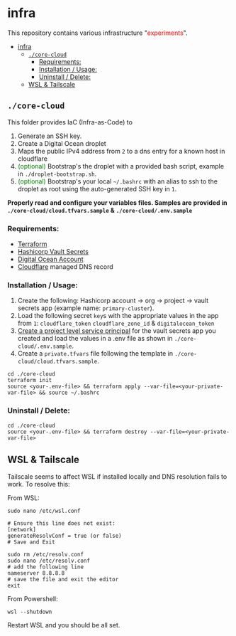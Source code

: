 # infra

This repository contains various infrastructure "<span style="color:red">experiments</span>".

- [infra](#infra)
  - [`./core-cloud`](#core-cloud)
    - [Requirements:](#requirements)
    - [Installation / Usage:](#installation--usage)
    - [Uninstall / Delete:](#uninstall--delete)
  - [WSL \& Tailscale](#wsl--tailscale)


## `./core-cloud`

This folder provides IaC (Infra-as-Code) to 
1. Generate an SSH key.
2. Create a Digital Ocean droplet
3. Maps the public IPv4 address from `2` to a dns entry for a known host in cloudflare
4. <span style="color:green">(optional)</span> Bootstrap's the droplet with a provided bash script, example in `./droplet-bootstrap.sh`.
5. <span style="color:green">(optional)</span> Bootstrap's your local `~/.bashrc` with an alias to ssh to the droplet as root using the auto-generated SSH key in `1`.

**Properly read and configure your variables files. Samples are provided in `./core-cloud/cloud.tfvars.sample` & `./core-cloud/.env.sample`**


### Requirements: 

* [Terraform](https://developer.hashicorp.com/terraform/tutorials/aws-get-started/install-cli)
* [Hashicorp Vault Secrets](https://www.hashicorp.com/products/vault)
* [Digital Ocean Account](https://m.do.co/c/05f6cbbc106b)
* [Cloudflare](https://www.cloudflare.com/) managed DNS record

### Installation / Usage:

1. Create the following: Hashicorp account -> org -> project -> vault secrets app (example name: `primary-cluster`).
2. Load the following secret `key`s with the appropriate values in the app from `1`: `cloudflare_token` `cloudflare_zone_id` & `digitalocean_token`
3. [Create a project level service principal](https://developer.hashicorp.com/hcp/docs/hcp/admin/iam/service-principals#project-level-service-principals-1) for the vault secrets app you created and load the values in a .env file as shown in `./core-cloud/.env.sample`. 
4. Create a `private.tfvars` file following the template in `./core-cloud/cloud.tfvars.sample`.

```
cd ./core-cloud
terraform init
source <your-.env-file> && terraform apply --var-file=<your-private-var-file> && source ~/.bashrc
```

### Uninstall / Delete:

```
cd ./core-cloud
source <your-.env-file> && terraform destroy --var-file=<your-private-var-file>
```

## WSL & Tailscale

Tailscale seems to affect WSL if installed locally and DNS resolution fails to work. To resolve this:

From WSL:

```
sudo nano /etc/wsl.conf

# Ensure this line does not exist:
[network]
generateResolvConf = true (or false)
# Save and Exit

sudo rm /etc/resolv.conf
sudo nano /etc/resolv.conf
# add the following line
nameserver 8.8.8.8
# save the file and exit the editor
exit
```

From Powershell:

```
wsl --shutdown
```

Restart WSL and you should be all set.
